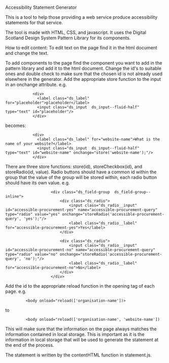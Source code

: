 Accessibility Statement Generator

This is a tool to help those providing a web service produce accessibility statements for that service.

The tool is made with HTML, CSS, and javascript. It uses the Digital Scotland Design System Pattern 
Library for its components.

How to edit content: To edit text on the page find it in the html document and change the text. 

To add components to the
page find the component you want to add in the pattern library and add it to the html document. Change the id's to suitable ones
and double check to make sure that the chosen id is not already used elsewhere in the generator. Add the appropriate store function
to the input in an onchange attribute. e.g. 

                <div>
                  <label class="ds_label" for="placeholder">placeholder</label>
                  <input class="ds_input  ds_input--fluid-half" type="text" id="placeholder"/>
                </div>

becomes:

                <div>
                  <label class="ds_label" for="website-name">What is the name of your website?</label>
                  <input class="ds_input  ds_input--fluid-half" type="text" id="website-name" onchange="store('website-name');"/>
                </div>

There are three store functions: store(id), storeCheckbox(id), and storeRadio(id, value). Radio buttons should have a common id 
within the group that the value of the group will be stored within, each radio button should have its own value. e.g.

                        <div class="ds_field-group  ds_field-group--inline">
                            <div class="ds_radio">
                                <input class="ds_radio__input" id="accessible-procurement-yes" name="accessible-procurement-query" type="radio" value="yes" onchange="storeRadio('accessible-procurement-query', 'yes');"/>
                                <label class="ds_radio__label" for="accessible-procurement-yes">Yes</label>
                            </div>

                            <div class="ds_radio">
                                <input class="ds_radio__input" id="accessible-procurement-no" name="accessible-procurement-query" type="radio" value="no" onchange="storeRadio('accessible-procurement-query', 'no');"/>
                                <label class="ds_radio__label" for="accessible-procurement-no">No</label>
                            </div>
                        </div>

Add the id to the appropriate reload function in the opening <body> tag of each page. e.g.

             <body onload="reload(['organisation-name'])>
             
to
             
             <body onload="reload(['organisation-name', 'website-name'])

This will make sure that the information on the page always matches the information contained in local
storage. This is important as it is the information in local storage that will be used to generate the statement at the end of the 
process.

The statement is written by the contentHTML function in statement.js.
